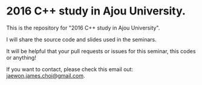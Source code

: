 # 2016 C++ study in Ajou University.

This is the repository for "2016 C++ study in Ajou University".

I will share the source code and slides used in the seminars.

It will be helpful that your pull requests or issues for this seminar, this codes or anything!

If you want to contact, please check this email out: <jaewon.james.choi@gmail.com>.
